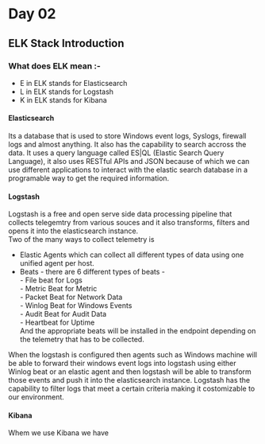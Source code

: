 # Day 02 
## ELK Stack Introduction 
### What does ELK mean :- <br>
- E in ELK stands for Elasticsearch
- L in ELK stands for Logstash
- K in ELK stands for Kibana

#### Elasticsearch 
Its a database that is used to store Windows event logs, Syslogs, firewall logs and almost anything. It also has the capability to search accross the data. It uses a query language called ES|QL (Elastic Search Query Language), it also uses RESTful APIs and JSON because of which we can use different applications to interact with the elastic search database in a programable way to get the required information.
#### Logstash 
Logstash is a free and open serve side data processing pipeline that collects telegemtry from various souces and it also transforms, filters and opens it into the elasticsearch instance. 
<br>Two  of the many ways to collect telemetry is 
- Elastic Agents which can collect all different types of data using one unified agent per host.
- Beats - there are 6 different types of beats -<br>
          - File beat for Logs<br>
          - Metric Beat for Metric<br>
          - Packet Beat for Network Data<br>
          - Winlog Beat for Windows Events<br>
          - Audit Beat for Audit Data<br>
          - Heartbeat for Uptime<br>
And the appropriate beats will be installed in the endpoint depending on the telemetry that has to be collected.<br>

When the logstash is configured then agents such as Windows machine will be able to forward their windows event logs into logstash using either Winlog beat or an elastic agent and then logstash will be able to transform those events and push it into the elasticsearch instance. Logstash has the capability to filter logs that meet a certain criteria making it costomizable to our environment.
#### Kibana 
Whem we use Kibana we have  
